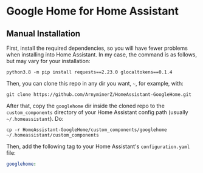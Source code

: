 # Google Home for Home Assistant

## Manual Installation

First, install the required dependencies, so you will have fewer problems when installing into Home Assistant. In my
case, the command is as follows, but may vary for your installation:

```shell
python3.8 -m pip install requests==2.23.0 glocaltokens==0.1.4
```

Then, you can clone this repo in any dir you want, `~`, for example, with:

```shell
git clone https://github.com/ArnyminerZ/HomeAssistant-GoogleHome.git
```

After that, copy the `googlehome` dir inside the cloned repo to the `custom_components`
directory of your Home Assistant config path (usually `~/.homeassistant`). Do:

```shell
cp -r HomeAssistant-GoogleHome/custom_components/googlehome ~/.homeassistant/custom_components
```

Then, add the following tag to your Home Assistant's `configuration.yaml` file:

```yaml
googlehome:
```